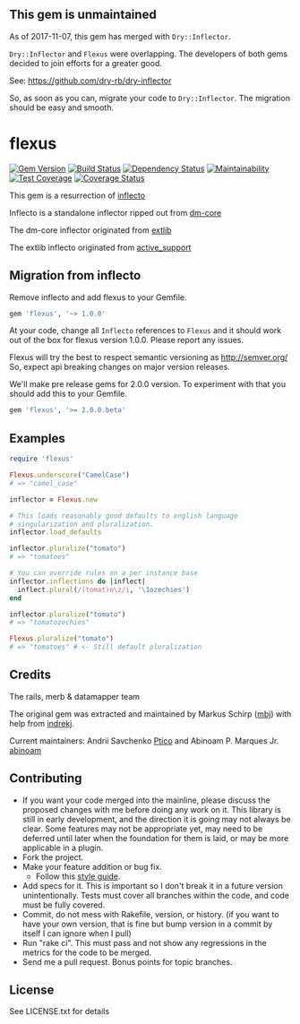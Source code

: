This gem is **unmaintained**
---------------------------------------

As of 2017-11-07, this gem has merged with `Dry::Inflector`.

`Dry::Inflector` and `Flexus` were overlapping.
The developers of both gems decided to join efforts for a greater good.

See: https://github.com/dry-rb/dry-inflector

So, as soon as you can, migrate your code to `Dry::Inflector`.
The migration should be easy and smooth.

flexus
========

[![Gem Version](https://img.shields.io/gem/v/flexus.svg)][gem]
[![Build Status](https://img.shields.io/travis/Ptico/flexus.svg)][travis]
[![Dependency Status](https://gemnasium.com/badges/github.com/Ptico/flexus.svg)][gemnasium]
[![Maintainability](https://api.codeclimate.com/v1/badges/13a7eecf99ae954a5786/maintainability)](https://codeclimate.com/github/Ptico/flexus/maintainability)
[![Test Coverage](https://api.codeclimate.com/v1/badges/13a7eecf99ae954a5786/test_coverage)](https://codeclimate.com/github/Ptico/flexus/test_coverage)
[![Coverage Status](https://coveralls.io/repos/github/Ptico/flexus/badge.svg?branch=master)][coveralls]

[gem]: https://rubygems.org/gems/flexus
[travis]: https://travis-ci.org/Ptico/flexus
[gemnasium]: https://gemnasium.com/Ptico/flexus
[codeclimate]: https://codeclimate.com/github/Ptico/flexus
[coveralls]: https://coveralls.io/r/Ptico/flexus

This gem is a resurrection of [inflecto](https://github.com/mbj/inflecto)

Inflecto is a standalone inflector ripped out from [dm-core](https://github.com/datamapper/dm-core)

The dm-core inflector originated from [extlib](https://github.com/datamapper/extlib)

The extlib inflecto originated from [active_support](https://github.com/rails/rails)

Migration from **inflecto**
-------------------------

Remove inflecto and add flexus to your Gemfile.

```ruby
gem 'flexus', '~> 1.0.0'
```

At your code, change all `Inflecto` references to `Flexus` and it should work out of the box for flexus version 1.0.0. Please report any issues.

Flexus will try the best to respect semantic versioning as http://semver.org/
So, expect api breaking changes on major version releases.

We'll make pre release gems for 2.0.0 version. To experiment with that you should add this to your Gemfile.

```ruby
gem 'flexus', '>= 2.0.0.beta'
```

Examples
--------

```ruby
require 'flexus'

Flexus.underscore("CamelCase")
# => "camel_case"

inflector = Flexus.new

# This loads reasonably good defaults to english language
# singularization and pluralization.
inflector.load_defaults

inflector.pluralize("tomato")
# => "tomatoes"

# You can override rules on a per instance base
inflector.inflections do |inflect|
  inflect.plural(/(tomat)o\z/i, '\1ozechies')
end

inflector.pluralize("tomato")
# => "tomatozechies"

Flexus.pluralize("tomato")
# => "tomatoes" # <- Still default pluralization

```

Credits
-------

The rails, merb & datamapper team

The original gem was extracted and maintained by Markus Schirp ([mbj](https://github.com/mbj)) with help from [indrekj](https://github.com/indrekj).

Current maintainers: Andrii Savchenko [Ptico](https://github.com/Ptico) and Abinoam P. Marques Jr. [abinoam](https://github.com/abinoam)

Contributing
-------------

* If you want your code merged into the mainline, please discuss the proposed changes with me before doing any work on it. This library is still in early development, and the direction it is going may not always be clear. Some features may not be appropriate yet, may need to be deferred until later when the foundation for them is laid, or may be more applicable in a plugin.
* Fork the project.
* Make your feature addition or bug fix.
  * Follow this [style guide](https://github.com/dkubb/styleguide).
* Add specs for it. This is important so I don't break it in a future version unintentionally. Tests must cover all branches within the code, and code must be fully covered.
* Commit, do not mess with Rakefile, version, or history. (if you want to have your own version, that is fine but bump version in a commit by itself I can ignore when I pull)
* Run "rake ci". This must pass and not show any regressions in the metrics for the code to be merged.
* Send me a pull request. Bonus points for topic branches.

License
-------

See LICENSE.txt for details
